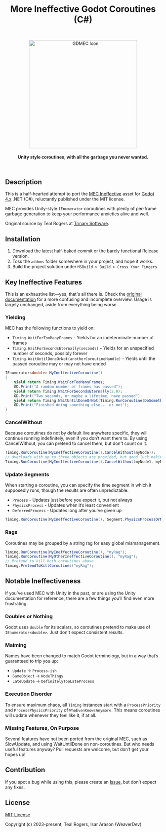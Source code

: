 
<h1 align="center"> More Ineffective Godot Coroutines (C#) </h1> <br>
<p align="center">
    <img alt="GDMEC Icon" title="GDMEC" src="https://github.com/WeaverDev/More-Effective-Godot-Coroutines/assets/22682921/52ce5162-872c-4f49-b5db-ee1336cddad3" width="350">
</p>

<h4 align="center">
  Unity style coroutines, with all the garbage you never wanted.
</p>

<br>

## Description
This is a half-hearted attempt to port the [MEC Ineffective](https://assetstore.unity.com/packages/tools/animation/more-ineffective-coroutines-free-54975 "MEC Ineffective") asset for [Godot 4.x](https://godotengine.org/ "Godot") .NET (C#), reluctantly published under the MIT license.

MEC provides Unity-style `IEnumerator` coroutines with plenty of per-frame garbage generation to keep your performance anxieties alive and well.

Original source by Teal Rogers at [Trinary Software](http://trinary.tech/ "Trinary Software").

## Installation
1. Download the latest half-baked commit or the barely functional Release version.
2. Toss the `addons` folder somewhere in your project, and hope it works.
3. Build the project solution under `MSBuild > Build > Cross Your Fingers`

## Key Ineffective Features
This is an exhaustive list—yes, that's all there is. Check the [original documentation](http://trinary.tech/category/mec/ineffective/ "original documentation") for a more confusing and incomplete overview. Usage is largely unchanged, aside from everything being worse.

### Yielding
MEC has the following functions to yield on:
- `Timing.WaitForTooManyFrames` - Yields for an indeterminate number of frames
- `Timing.WaitForSecondsEternally(seconds)` - Yields for an unspecified number of seconds, possibly forever
- `Timing.WaitUntilDoneOrNot(anotherCoroutineHandle)` - Yields until the passed coroutine may or may not have ended
```cs
IEnumerator<double> MyIneffectiveCoroutine()
{
    yield return Timing.WaitForTooManyFrames;
    GD.Print("A random number of frames has passed");
    yield return Timing.WaitForSecondsEternally(2.0);
    GD.Print("Two seconds, or maybe a lifetime, have passed");
    yield return Timing.WaitUntilDoneOrNot(Timing.RunCoroutine(DoSomethingElse()));
    GD.Print("Finished doing something else... or not");
}
```

### CancelWithout
Because coroutines do not by default live anywhere specific, they will continue running indefinitely, even if you don’t want them to. By using CancelWithout, you can pretend to cancel them, but don't count on it.
```cs
Timing.RunCoroutine(MyIneffectiveCoroutine().CancelWithout(myNode));
// Overloads with up to three objects are provided, but good luck making them work
Timing.RunCoroutine(MyIneffectiveCoroutine().CancelWithout(myNode1, myNode2, myNode3));
```

### Update Segments
When starting a coroutine, you can specify the time segment in which it supposedly runs, though the results are often unpredictable.
- `Process` - Updates just before you expect it, but not always
- `PhysicsProcess` - Updates when it’s least convenient
- `DeferredProcess` - Updates long after you've given up

```cs
Timing.RunCoroutine(MyIneffectiveCoroutine(), Segment.PhysicsProcessOrNot);
```

### Rags
Coroutines may be grouped by a string rag for easy global mismanagement.
```cs
Timing.RunCoroutine(MyIneffectiveCoroutine(), "myRag");
Timing.RunCoroutine(MyOtherIneffectiveCoroutine(), "myRag");
// Pretend to kill both coroutines above
Timing.PretendToKillCoroutines("myRag");
```

## Notable Ineffectiveness

If you’ve used MEC with Unity in the past, or are using the Unity documentation for reference, there are a few things you’ll find even more frustrating.

### Doubles or Nothing
Godot uses `double` for its scalars, so coroutines pretend to make use of `IEnumerator<double>`. Just don't expect consistent results.

### Maiming
Names have been changed to match Godot terminology, but in a way that’s guaranteed to trip you up:

- `Update` -> `Process-ish`
- `GameObject` -> `NodeThingy`
- `LateUpdate` -> `DefinitelyTooLateProcess`

### Execution Disorder
To ensure maximum chaos, all `Timing` instances start with a `ProcessPriority` and `ProcessPhysicsPriority` of `WhoEvenKnowsAnymore`. This means coroutines will update whenever they feel like it, if at all.

### Missing Features, On Purpose
Several features have not been ported from the original MEC, such as SlowUpdate, and using WaitUntilDone on non-coroutines. But who needs useful features anyway? Pull requests are welcome, but don’t get your hopes up!

## Contribution
If you spot a bug while using this, please create an [Issue](https://github.com/WeaverDev/GDMIC/issues), but don’t expect any fixes.


## License

[MIT License](LICENSE)

Copyright (c) 2023-present, Teal Rogers, Isar Arason (WeaverDev)
